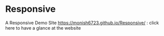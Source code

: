 # Responsive
A Responsive Demo SIte
https://monish6723.github.io/Responsive/ : click here to have a glance at the website

